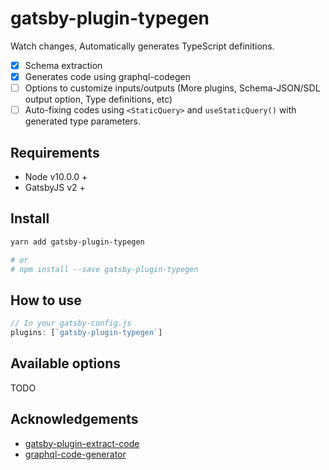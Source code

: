 # gatsby-plugin-typegen

Watch changes, Automatically generates TypeScript definitions.

- [x] Schema extraction
- [x] Generates code using graphql-codegen
- [ ] Options to customize inputs/outputs (More plugins, Schema-JSON/SDL output option, Type definitions, etc)
- [ ] Auto-fixing codes using `<StaticQuery>` and `useStaticQuery()` with generated type parameters.

## Requirements

- Node v10.0.0 +
- GatsbyJS v2 +

## Install

```bash
yarn add gatsby-plugin-typegen

# or
# npm install --save gatsby-plugin-typegen
```

## How to use

```js
// In your gatsby-config.js
plugins: [`gatsby-plugin-typegen`]
```

## Available options

TODO

## Acknowledgements

- [gatsby-plugin-extract-code](https://github.com/NickyMeuleman/gatsby-plugin-extract-schema)
- [graphql-code-generator](https://graphql-code-generator.com/)
